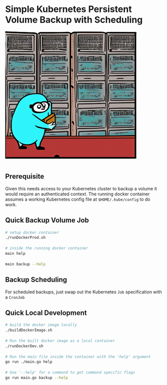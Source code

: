 # Simple Kubernetes Persistent Volume Backup with Scheduling

<img src='./images/servers.png' width="420" height="420">

## Prerequisite

Given this needs access to your Kubernetes cluster to backup a volume it would require an authenticated context. The running docker container assumes a working Kubernetes config file at `$HOME/.kube/config` to do work.

## Quick Backup Volume Job

```bash
# setup docker container
./runDockerProd.sh

# inside the running docker container
main help

main backup --help
```

## Backup Scheduling

For scheduled backups, just swap out the Kubernetes `Job` specification with a `CronJob`

## Quick Local Development

```bash
# build the docker image locally
./buildDockerImage.sh

# Run the built docker image as a local container
./runDockerDev.sh

# Run the main file inside the container with the 'help' argument
go run ./main.go help

# Use '--help' for a command to get command specific flags
go run main.go backup --help
```